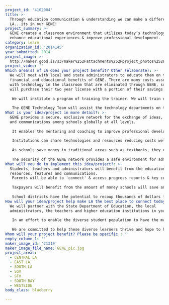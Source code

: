 ```yaml
---
project_id: '4102084'
title: >-
  Through education communication & understanding we can make a difference in
  LA...its in our GENE!
project_summary: >-
  GENE creates a classroom environment that utilizes today’s technology to
  enhance educational experiences & improve professional development.
category: learn
organization_id: '2014145'
year_submitted: 2014
project_image: >-
  http://maker.good.is/s3/maker%252Fattachments%252Fproject_photos%252Fimages%252F21319%252Fdisplay%252FGENE_pic.jpg=c570x385
project_video: ''
Which area(s) of LA does your project benefit? Other (elaborate): >-
  We will meet with local and state administrators to educate them on the
  financial and educational benefits of GENE. There are many costs associated
  with technology in the classroom that are eliminated through GENE, so most
  will purchase their two year license with a portion of their savings. 
   
   We will institute a program of training the trainer. We will train educators in each of the districts on the features of GENE and work with them to create projects, programs and resources to benefit all the educators in their area. 
   
   The GENE Technology Team will assist the technology departments on the connection process and walk them through the connection process. All students, teachers and administrators will be provided unique usernames and passwords to gain access from anywhere at any time.
What is your idea/project in more detail?: >-
  GENE provides a secure, exclusive network for the exchange of ideas, resources
  and communications among schools globally at all levels.
   
   It enables the mentoring and coaching to improve professional development in the classroom. GENE expands curriculum choices by enabling students to take advantage of distance learning courses offered by other schools. 
   
   Institutions can share technologies and resources reducing costs well into the billions of dollars each year. 
   
   As schools save money in traditional areas such as textbooks, they can expand the technological devices in the classroom.
   
   The security of the GENE network provides a safe environment for administrators, teachers and students to grow, share and develop a better classroom for today and tomorrow.
What will you do to implement this idea/project?: >-
  Students, teachers and administrators will benefit from the educational
  resources, features and communications. 
   Parents will be able to 'connect' & access progress reports & key communications from the schools.
   
   Taxpayers will benefit from the amount of money schools will save and utilize towards future educational resources such as teachers, programs or benefits, instead of tax increases.
   
   School districts have the potential to recoup thousands of dollars from reducing the dropout rate as well as material savings on additional software products.
How will your idea/project help make LA the best place to connect today? In LA2050?: >-
  We will partner with the State Department of Education, the local
  administrators, the teachers and higher education institutions in your area.
   
   In an effort to enable the diverse student population to have the maximum opportunity for learning, we have also been in touch with the LAUSA Department for Gifted and Talented Students and the LAUSD Multilingual and Multicultural Education Department, as we believe both of these departments serve students who have great potential, and need to have resources and opportunities to enable the maximal learning potential of every child.
   
   We are committed to help these diverse learners thrive and hope to have your support in helping to meet their instructional needs.
Whom will your project benefit? Please be specific.: ''
empty_column_1: ''
maker_image_id: '21319'
maker_image_file_name: GENE_pic.jpg
project_areas:
  - CENTRAL LA
  - EAST LA
  - SOUTH LA
  - SGV
  - SFV
  - SOUTH BAY
  - WESTSIDE
body_class: blueberry

---
```

